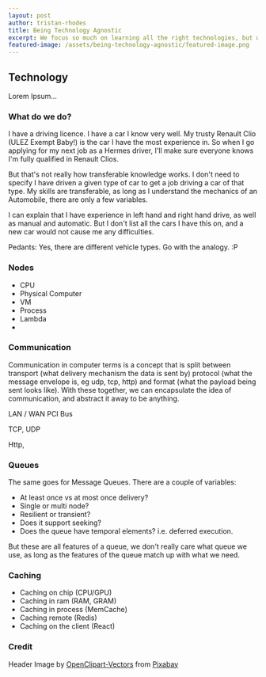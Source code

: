 ```yaml
---
layout: post
author: tristan-rhodes
title: Being Technology Agnostic
excerpt: We focus so much on learning all the right technologies, but what if we can make it so we don't care?
featured-image: /assets/being-technology-agnostic/featured-image.png
---
```


## Technology

Lorem Ipsum...

### What do we do?
I have a driving licence. I have a car I know very well. My trusty Renault Clio (ULEZ Exempt Baby!) is the car I have the most experience in. So when I go applying for my next job as a Hermes driver, I'll make sure everyone knows I'm fully qualified in Renault Clios.

But that's not really how transferable knowledge works. I don't need to specify I have driven a given type of car to get a job driving a car of that type. My skills are transferable, as long as I understand the mechanics of an Automobile, there are only a few variables.

I can explain that I have experience in left hand and right hand drive, as well as manual and automatic. But I don't list all the cars I have this on, and a new car would not cause me any difficulties.

Pedants: Yes, there are different vehicle types. Go with the analogy. :P

### Nodes
* CPU
* Physical Computer
* VM
* Process
* Lambda
* 


### Communication
Communication in computer terms is a concept that is split between transport (what delivery mechanism the data is sent by) protocol (what the message envelope is, eg udp, tcp, http) and format (what the payload being sent looks like). With these together, we can encapsulate the idea of communication, and abstract it away to be anything.

LAN / WAN
PCI Bus

TCP, UDP

Http, 


### Queues

The same goes for Message Queues. There are a couple of variables:
* At least once vs at most once delivery?
* Single or multi node?
* Resilient or transient?
* Does it support seeking?
* Does the queue have temporal elements? i.e. deferred execution.

But these are all features of a queue, we don't really care what queue we use, as long as the features of the queue match up with what we need.

### Caching
* Caching on chip (CPU/GPU)
* Caching in ram (RAM, GRAM)
* Caching in process (MemCache)
* Caching remote (Redis)
* Caching on the client (React)


### Credit
Header Image by <a href="https://pixabay.com/users/openclipart-vectors-30363/?utm_source=link-attribution&amp;utm_medium=referral&amp;utm_campaign=image&amp;utm_content=152211">OpenClipart-Vectors</a> from <a href="https://pixabay.com/?utm_source=link-attribution&amp;utm_medium=referral&amp;utm_campaign=image&amp;utm_content=152211">Pixabay</a>